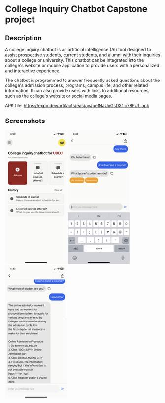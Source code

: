 # College Inquiry Chatbot Capstone project

## Description
A college inquiry chatbot is an artificial intelligence (AI) tool designed to assist prospective students, current students, and alumni with their inquiries about a college or university. This chatbot can be integrated into the college's website or mobile application to provide users with a personalized and interactive experience.

The chatbot is programmed to answer frequently asked questions about the college's admission process, programs, campus life, and other related information. It can also provide users with links to additional resources, such as the college's website or social media pages.

APK file: https://expo.dev/artifacts/eas/ayJbefNJUxGsDX1ic78PUL.apk

## Screenshots

<img src="./assets/md/IMG_1787.PNG" alt="home" width="200">
<img src="./assets/md/IMG_1784.PNG" alt="home" width="200">
<img src="./assets/md/IMG_1785.PNG" alt="home" width="200">
